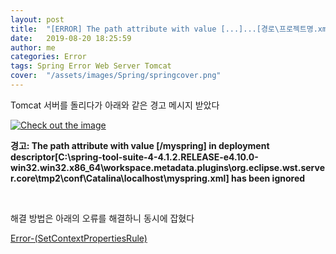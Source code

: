 ```yaml
---
layout: post
title:  "[ERROR] The path attribute with value [...]...[경로\프로젝트명.xml] has been ignored"
date:   2019-08-20 18:25:59
author: me
categories: Error
tags: Spring Error Web Server Tomcat
cover:  "/assets/images/Spring/springcover.png"
---
```



Tomcat 서버를 돌리다가 아래와 같은 경고 메시지 받았다 <br />

<a href="{{ site.error_img }}/spring_error2.JPG" data-lightbox="falcon9-large" data-title="Check out the image">
  <img src="{{ site.error_img }}/spring_error2.JPG" title="Check out the image">
</a>

<br />

__경고: The path attribute with value [/myspring] in deployment descriptor[C:\spring-tool-suite-4-4.1.2.RELEASE-e4.10.0-win32.win32.x86_64\workspace\.metadata\.plugins\org.eclipse.wst.server.core\tmp2\conf\Catalina\localhost\myspring.xml] has been ignored__

<br />

해결 방법은 아래의 오류를 해결하니 동시에 잡혔다 <br />

<a href="https://doorisopen.github.io/error/2019/08/20/Error-(SetContextPropertiesRule).html">Error-(SetContextPropertiesRule)<a>